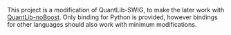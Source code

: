 This project is a modification of QuantLib-SWIG, to make the later work with [QuantLib-noBoost](https://github.com/haozhangphd/QuantLib-noBoost). Only binding for Python is provided, however bindings for other languages should also work with minimum modifications.

